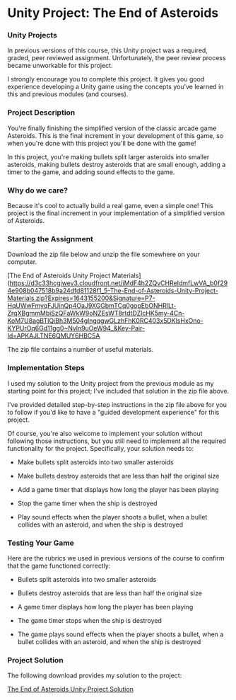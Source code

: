 # Unity Project: The End of Asteroids

### Unity Projects

In previous versions of this course, this Unity project was a required, graded, peer reviewed assignment. Unfortunately, the peer review process became unworkable for this project.  

I strongly encourage you to complete this project. It gives you good experience developing a Unity game using the concepts you’ve learned in this and previous modules (and courses).

### Project Description

You're finally finishing the simplified version of the classic arcade game Asteroids. This is the final increment in your development of this game, so when you're done with this project you'll be done with the game!

In this project, you're making bullets split larger asteroids into smaller asteroids, making bullets destroy asteroids that are small enough, adding a timer to the game, and adding sound effects to the game.

### Why do we care?

Because it's cool to actually build a real game, even a simple one! This project is the final increment in your implementation of a simplified version of Asteroids.

### Starting the Assignment

Download the zip file below and unzip the file somewhere on your computer.

[The End of Asteroids Unity Project Materials](https://d3c33hcgiwev3.cloudfront.net/iMdF4h2ZQvCHReIdmfLwVA_b0f294e908b047518b9a24dfd81128f1_5-The-End-of-Asteroids-Unity-Project-Materials.zip?Expires=1643155200&Signature=P7-HqUWwFmyqFJUinQp4OaJ9XGGbmTCq0gopEbONHRlLt-ZrqXBgmmMbiSzQFaWkW9oNZEsWT8rtdtDZlcHK5my-4Cn-KoM7U8agBTlQiBh3M504glngqgwGLzhFhK0RC403x5DKlsHxOno-KYPUrOq6Gd11gg0~Nvln9uOeW94_&Key-Pair-Id=APKAJLTNE6QMUY6HBC5A

The zip file contains a number of useful materials.

### Implementation Steps

 I used my solution to the Unity project from the previous module as my starting point for this project; I've included that solution in the zip file above.

I've provided detailed step-by-step instructions in the zip file above for you to follow if you'd like to have a "guided development experience" for this project.

Of course, you're also welcome to implement your solution without following those instructions, but you still need to implement all the required functionality for the project. Specifically, your solution needs to:

 - Make bullets split asteroids into two smaller asteroids

 - Make bullets destroy asteroids that are less than half the original size

 - Add a game timer that displays how long the player has been playing

 - Stop the game timer when the ship is destroyed

 - Play sound effects when the player shoots a bullet, when a bullet collides with an asteroid, and when the ship is destroyed

### Testing Your Game

Here are the rubrics we used in previous versions of the course to confirm that the game functioned correctly:

 - Bullets split asteroids into two smaller asteroids

 - Bullets destroy asteroids that are less than half the original size

 - A game timer displays how long the player has been playing

 - The game timer stops when the ship is destroyed

 - The game plays sound effects when the player shoots a bullet, when a bullet collides with an asteroid, and when the ship is destroyed

### Project Solution

The following download provides my solution to the project:

[The End of Asteroids Unity Project Solution](https://d3c33hcgiwev3.cloudfront.net/Noc_jGfxRFOHP4xn8VRTEw_e2b7555b37d64adc9de75fd601a805f1_5-The-End-of-Asteroids-Unity-Project-Solution.zip?Expires=1643155200&Signature=DJB7Ylqvs9MNA9Rpjr65iy4NnBnviUJLVthJMi9yBEafYgC05sK1jIcOaf9X4a7~8YCXKB6cEYkWQVL95Xgv5v3g5hMoK~wUqlWjDWzmCwCtkQJ9IW6u7DEsqoG6m3xmRE5WOlHA7R0flxw8TE7M8S465Yk~zoCnhLYz8nVfRCU_&Key-Pair-Id=APKAJLTNE6QMUY6HBC5A)
